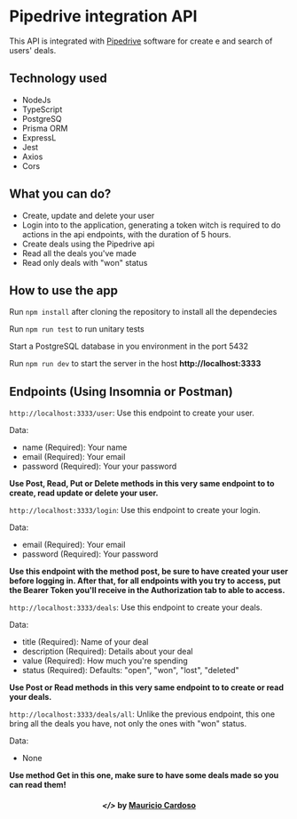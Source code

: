 # Pipedrive integration API

This API is integrated with [Pipedrive](https://developers.pipedrive.com/docs/api/v1) software for create e and search of users' deals.

## Technology used

- NodeJs
- TypeScript
- PostgreSQ
- Prisma ORM
- ExpressL
- Jest
- Axios
- Cors

## What you can do?

- Create, update and delete your user
- Login into to the application, generating a token witch is required to do actions in the api endpoints, with the duration of 5 hours.
- Create deals using the Pipedrive api
- Read all the deals you've made
- Read only deals with "won" status

## How to use the app

Run `npm install` after cloning the repository to install all the dependecies

Run `npm run test` to run unitary tests

Start a PostgreSQL database in you environment in the port 5432

Run `npm run dev` to start the server in the host **http://localhost:3333**

## Endpoints (Using Insomnia or Postman)

`http://localhost:3333/user`: Use this endpoint to create your user.

Data:

- name (Required): Your name
- email (Required): Your email
- password (Required): Your your password

**Use Post, Read, Put or Delete methods in this very same endpoint to to create, read update or delete your user.**

`http://localhost:3333/login`: Use this endpoint to create your login.

Data:

- email (Required): Your email
- password (Required): Your password
 
**Use this endpoint with the method post, be sure to have created your user before logging in. After that, for all endpoints with you try to access, put the Bearer Token you'll receive in the Authorization tab to able to access.**

`http://localhost:3333/deals`: Use this endpoint to create your deals.

Data:

- title (Required): Name of your deal
- description (Required): Details about your deal
- value (Required): How much you're spending
- status (Required): Defaults: "open", "won", "lost", "deleted"

**Use Post or Read methods in this very same endpoint to to create or read your deals.**

`http://localhost:3333/deals/all`: Unlike the previous endpoint, this one bring all the deals you have, not only the ones with "won" status.

Data:

- None

**Use method Get in this one, make sure to have some deals made so you can read them!**

<h4 align="center"> <em>&lt;/&gt;</em> by <a href="https://github.com/mauFade" target="_blank">Mauricio Cardoso</a> </h4>
